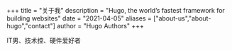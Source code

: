 +++
title = "关于我"
description = "Hugo, the world’s fastest framework for building websites"
date = "2021-04-05"
aliases = ["about-us","about-hugo","contact"]
author = "Hugo Authors"
+++

IT男、技术控、硬件爱好者



